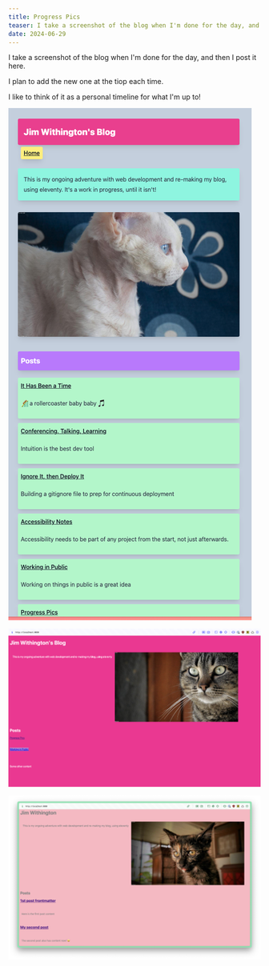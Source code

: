 ```yaml
---
title: Progress Pics
teaser: I take a screenshot of the blog when I'm done for the day, and then I post it here.
date: 2024-06-29
---
```


I take a screenshot of the blog when I'm done for the day, and then I post it here.

I plan to add the new one at the tiop each time.

I like to think of it as a personal timeline for what I'm up to!

![a screenshot of this site from 09/30/24](/img/093024-tailwind-time.png)

![a screenshot of this site from 07/01/24](/img/070124-website.png)

![a screenshot of this site from 06/29/24](/img/062924-day-one.png)
